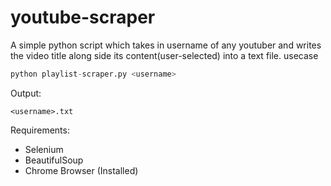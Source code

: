 # youtube-scraper
A simple python script which takes in username of any youtuber and writes the video title along side its content(user-selected) into a text file.
usecase
```python
python playlist-scraper.py <username>
```
Output:
```
<username>.txt
```

Requirements:
+ Selenium
+ BeautifulSoup
+ Chrome Browser (Installed)
